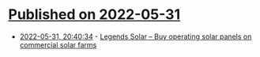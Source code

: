 # [Published on 2022-05-31](index.md)

* [2022-05-31, 20:40:34](https://news.ycombinator.com/item?id=31574671) - [Legends Solar – Buy operating solar panels on commercial solar farms](https://www.legends.solar/)
